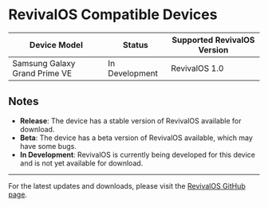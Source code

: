 # RevivalOS Compatible Devices

| Device Model                    | Status               | Supported RevivalOS Version |
|---------------------------------|----------------------|-----------------------------|
| Samsung Galaxy Grand Prime VE   | In Development       | RevivalOS 1.0               |


## Notes

- **Release**: The device has a stable version of RevivalOS available for download.
- **Beta**: The device has a beta version of RevivalOS available, which may have some bugs.
- **In Development**: RevivalOS is currently being developed for this device and is not yet available for download.

---

For the latest updates and downloads, please visit the [RevivalOS GitHub page](https://github.com/your-github-page).
